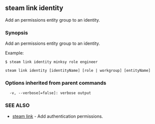 ## steam link identity

Add an permissions entity group to an identity.

### Synopsis


Add an permissions entity group to an identity.

Example:

	$ steam link identity minksy role engineer

```
steam link identity [identityName] [role | workgroup] [entityName]
```

### Options inherited from parent commands

```
  -v, --verbose[=false]: verbose output
```

### SEE ALSO
* [steam link](steam_link.md)	 - Add authentication permissions.


